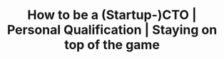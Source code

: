 ---
layout: post
title:  "How to be a (Startup-)CTO | Personal Qualification | Staying on top of the game"
type: Slides
tags:
content_pieces:
    - type: speakerdeck
      url: https://speakerdeck.com/player/989e3a2be288485a982f2618c27dc19c
---